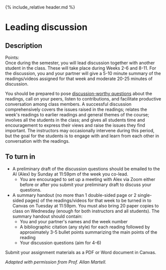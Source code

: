 {% include_relative header.md %}
# Leading discussion
## Description
Points:  
Once during the semester, you will lead discussion together with another student in the class. These will take place during Weeks 2-6 and 8-11. For the discussion, you and your partner will give a 5-10 minute summary of the readings/videos assigned for that week and moderate 20-25 minutes of discussion.

You should be prepared to pose [discussion-worthy questions](https://www.eduflow.com/blog/how-to-write-discussion-questions-that-actually-spark-discussions) about the readings, call on your peers, listen to contributions, and facilitate productive conversation among class members. A successful discussion comprehensively covers the issues raised in the readings; relates the week's readings to earlier readings and general themes of the course; involves all the students in the class; and gives all students time and encouragement to express their views and raise the issues they find important. The instructors may occasionally intervene during this period, but the goal for the students is to engage with and learn from each other in conversation with the readings.

## To turn in
- A preliminary draft of the discussion questions should be emailed to the AI (Alex) by Sunday at 11:59pm of the week you co-lead.
    - You are encouraged to set up a meeting with Alex via Zoom either before or after you submit your preliminary draft to discuss your questions.
- A summary handout (no more than 1 double-sided page or 2 single-sided pages) of the readings/videos for that week to be turned in to Canvas on Tuesday at 11:59pm. You must also bring 20 paper copies to class on Wednesday (enough for both instructors and all students). The summary handout should contain:
    - You and your partner's names and the week number
    - A bibliographic citation (any style) for each reading followed by approximately 3-5 bullet points summarizing the main points of the reading
    - Your discussion questions (aim for 4-6)

Submit your assignment materials as a PDF or Word document in Canvas.

*Adapted with permission from Prof. Allan Martell.*
